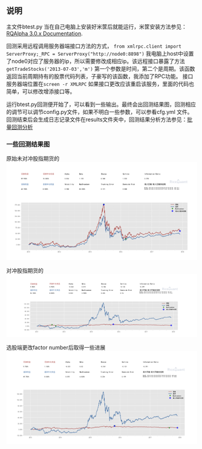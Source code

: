 ## 说明

主文件btest.py 当在自己电脑上安装好米筐后就能运行，米筐安装方法参见：<a href="http://rqalpha.readthedocs.io/zh_CN/latest/index.htmlhttp://rqalpha.readthedocs.io/zh_CN/latest/index.html">RQAlpha 3.0.x Documentation</a>.

回测采用远程调用服务器端接口方法的方式，
`from xmlrpc.client import ServerProxy;_RPC = ServerProxy("http://node0:8898")`
我电脑上host中设置了node0对应了服务器的ip，所以需要修改成相应ip。该远程接口暴露了方法`getTradeStocks('2013-07-03','m')` 第一个参数是时间，第二个是周期。该函数返回当前周期持有的股票代码列表，子豪写的该函数，我添加了RPC功能。 接口服务器端位置在`screen -r XMLRPC` 如果接口更改应该重启该服务，里面的代码也简单，可以修改增添接口等。

运行btest.py回测便开始了，可以看到一些输出。最终会出回测结果图，回测相应的调节可以调节config.py文件，如果不明白一些参数，可以参看cfg.yml 文件。回测结束后会生成日志记录文件在results文件夹中，回测结果分析方法参见：<a href="http://rqalpha.readthedocs.io/zh_CN/latest/intro/optimizing_parameters.html#id4">批量回测分析</a>

### 一些回测结果图
原始未对冲股指期货的<img src="./pics/raw.png" />

对冲股指期货的<img src="./pics/step1.png">

选股端更改factor number后取得一些进展<img src="./pics/progress.png">


